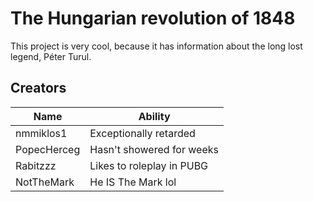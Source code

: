 
# The Hungarian revolution of 1848

This project is very cool, because it has information about the long lost legend, Péter Turul.

## Creators

| Name              | Ability                                                            |
| ----------------- | ------------------------------------------------------------------ |
| nmmiklos1 | Exceptionally retarded |
| PopecHerceg | Hasn't showered for weeks |
| Rabitzzz | Likes to roleplay in PUBG |
| NotTheMark | He IS The Mark lol |

